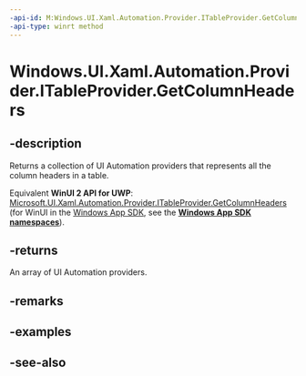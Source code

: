 ```yaml
---
-api-id: M:Windows.UI.Xaml.Automation.Provider.ITableProvider.GetColumnHeaders
-api-type: winrt method
---
```


<!-- Method syntax
public Windows.UI.Xaml.Automation.Provider.IRawElementProviderSimple[] GetColumnHeaders()
-->

# Windows.UI.Xaml.Automation.Provider.ITableProvider.GetColumnHeaders

## -description
Returns a collection of UI Automation providers that represents all the column headers in a table.

Equivalent **WinUI 2 API for UWP**: [Microsoft.UI.Xaml.Automation.Provider.ITableProvider.GetColumnHeaders](/windows/winui/api/microsoft.ui.xaml.automation.provider.itableprovider.getcolumnheaders) (for WinUI in the [Windows App SDK](/windows/apps/windows-app-sdk/), see the **[Windows App SDK namespaces](/windows/windows-app-sdk/api/winrt/)**).

## -returns
An array of UI Automation providers.

## -remarks

## -examples

## -see-also
